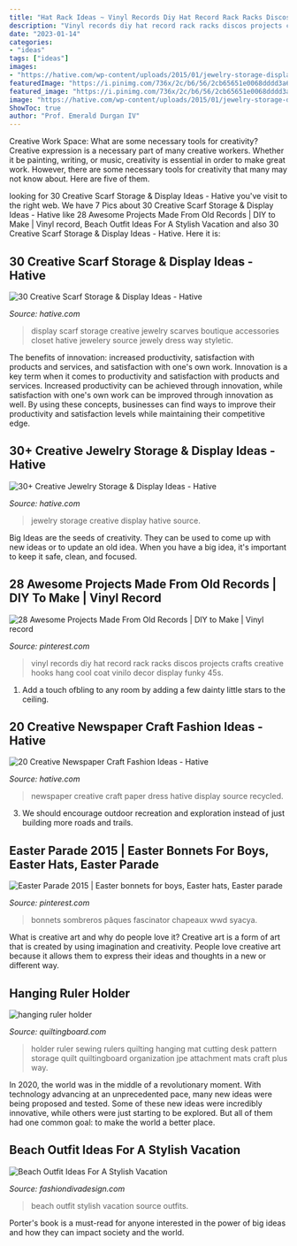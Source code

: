 ```yaml
---
title: "Hat Rack Ideas ~ Vinyl Records Diy Hat Record Rack Racks Discos Projects Crafts Creative Hooks Hang Cool Coat Vinilo Decor Display Funky 45s"
description: "Vinyl records diy hat record rack racks discos projects crafts creative hooks hang cool coat vinilo decor display funky 45s"
date: "2023-01-14"
categories:
- "ideas"
tags: ["ideas"]
images:
- "https://hative.com/wp-content/uploads/2015/01/jewelry-storage-display-ideas/20-jewelry-storage-display-ideas.jpg"
featuredImage: "https://i.pinimg.com/736x/2c/b6/56/2cb65651e0068dddd3a6821b0d513a52--easter-bonnets-easter-bunny.jpg"
featured_image: "https://i.pinimg.com/736x/2c/b6/56/2cb65651e0068dddd3a6821b0d513a52--easter-bonnets-easter-bunny.jpg"
image: "https://hative.com/wp-content/uploads/2015/01/jewelry-storage-display-ideas/20-jewelry-storage-display-ideas.jpg"
ShowToc: true
author: "Prof. Emerald Durgan IV"
---
```



Creative Work Space: What are some necessary tools for creativity?
Creative expression is a necessary part of many creative workers. Whether it be painting, writing, or music, creativity is essential in order to make great work. However, there are some necessary tools for creativity that many may not know about. Here are five of them.

	

		
looking for 30 Creative Scarf Storage &amp; Display Ideas - Hative you've visit to the right web. We have 7 Pics about 30 Creative Scarf Storage &amp; Display Ideas - Hative like 28 Awesome Projects Made From Old Records | DIY to Make | Vinyl record, Beach Outfit Ideas For A Stylish Vacation and also 30 Creative Scarf Storage &amp; Display Ideas - Hative. Here it is:
		
    
## 30 Creative Scarf Storage &amp; Display Ideas - Hative

<img loading=lazy src="http://hative.com/wp-content/uploads/2015/03/scarf-storage-ideas/29-creative-scarf-storage-and-display-ideas.jpg" onerror="this.onerror=null;this.src='https://tse4.mm.bing.net/th?id=OIP.9T2XyBj6h6HcDNLCGOAUZAHaMY&amp;pid=15.1';" alt="30 Creative Scarf Storage &amp; Display Ideas - Hative">

_Source: hative.com_

>display scarf storage creative jewelry scarves boutique accessories closet hative jewelery source jewely dress way styletic. 

	

The benefits of innovation: increased productivity, satisfaction with products and services, and satisfaction with one's own work.
Innovation is a key term when it comes to productivity and satisfaction with products and services. Increased productivity can be achieved through innovation, while satisfaction with one's own work can be improved through innovation as well. By using these concepts, businesses can find ways to improve their productivity and satisfaction levels while maintaining their competitive edge.

    
## 30+ Creative Jewelry Storage &amp; Display Ideas - Hative

<img loading=lazy src="https://hative.com/wp-content/uploads/2015/01/jewelry-storage-display-ideas/20-jewelry-storage-display-ideas.jpg" onerror="this.onerror=null;this.src='https://tse1.mm.bing.net/th?id=OIP.pADGwf9yBUzMI2G-0FArTQHaJ4&amp;pid=15.1';" alt="30+ Creative Jewelry Storage &amp; Display Ideas - Hative">

_Source: hative.com_

>jewelry storage creative display hative source. 

	

Big Ideas are the seeds of creativity. They can be used to come up with new ideas or to update an old idea. When you have a big idea, it's important to keep it safe, clean, and focused.

    
## 28 Awesome Projects Made From Old Records | DIY To Make | Vinyl Record

<img loading=lazy src="https://i.pinimg.com/736x/a0/8f/9d/a08f9ddc30c7103138554afcd59eb88c.jpg" onerror="this.onerror=null;this.src='https://tse2.mm.bing.net/th?id=OIP.0iMj4SDSEa0Dye_wmrmmYgHaJ4&amp;pid=15.1';" alt="28 Awesome Projects Made From Old Records | DIY to Make | Vinyl record">

_Source: pinterest.com_

>vinyl records diy hat record rack racks discos projects crafts creative hooks hang cool coat vinilo decor display funky 45s. 

	

1. Add a touch ofbling to any room by adding a few dainty little stars to the ceiling.

    
## 20 Creative Newspaper Craft Fashion Ideas - Hative

<img loading=lazy src="http://hative.com/wp-content/uploads/2014/10/newspaper-craft-fashion-ideas/14-creative-newspaper-craft-fashion-ideas.jpg" onerror="this.onerror=null;this.src='https://tse4.mm.bing.net/th?id=OIP.LGUML7UIRXT0iilHjTsgxQHaLH&amp;pid=15.1';" alt="20 Creative Newspaper Craft Fashion Ideas - Hative">

_Source: hative.com_

>newspaper creative craft paper dress hative display source recycled. 

	

3. We should encourage outdoor recreation and exploration instead of just building more roads and trails.

    
## Easter Parade 2015 | Easter Bonnets For Boys, Easter Hats, Easter Parade

<img loading=lazy src="https://i.pinimg.com/736x/2c/b6/56/2cb65651e0068dddd3a6821b0d513a52--easter-bonnets-easter-bunny.jpg" onerror="this.onerror=null;this.src='https://tse4.mm.bing.net/th?id=OIP.HM0JWX9QCKRcIFkQ0Q_CmQHaLG&amp;pid=15.1';" alt="Easter Parade 2015 | Easter bonnets for boys, Easter hats, Easter parade">

_Source: pinterest.com_

>bonnets sombreros pâques fascinator chapeaux wwd syacya. 

	

What is creative art and why do people love it?
Creative art is a form of art that is created by using imagination and creativity. People love creative art because it allows them to express their ideas and thoughts in a new or different way.

    
## Hanging Ruler Holder

<img loading=lazy src="https://www.quiltingboard.com/attachments/tutorials-f10/206167d1307059200-attachment-206161.jpe" onerror="this.onerror=null;this.src='https://tse3.mm.bing.net/th?id=OIP.JLHfCXmY7glmwea4bN8MxAHaJ4&amp;pid=15.1';" alt="hanging ruler holder">

_Source: quiltingboard.com_

>holder ruler sewing rulers quilting hanging mat cutting desk pattern storage quilt quiltingboard organization jpe attachment mats craft plus way. 

	

In 2020, the world was in the middle of a revolutionary moment. With technology advancing at an unprecedented pace, many new ideas were being proposed and tested. Some of these new ideas were incredibly innovative, while others were just starting to be explored. But all of them had one common goal: to make the world a better place.

    
## Beach Outfit Ideas For A Stylish Vacation

<img loading=lazy src="http://www.fashiondivadesign.com/wp-content/uploads/2018/07/beach-outfits-9-.jpg" onerror="this.onerror=null;this.src='https://tse1.mm.bing.net/th?id=OIP.u5EHzoRPkaURMYPfYHe0-AHaLG&amp;pid=15.1';" alt="Beach Outfit Ideas For A Stylish Vacation">

_Source: fashiondivadesign.com_

>beach outfit stylish vacation source outfits. 

	

Porter's book is a must-read for anyone interested in the power of big ideas and how they can impact society and the world.

